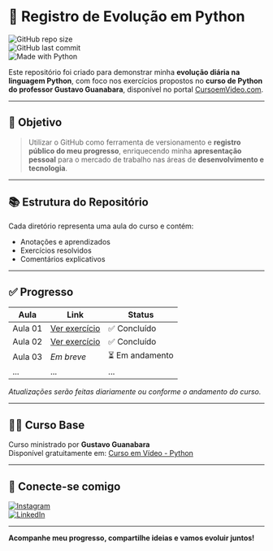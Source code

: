 # 🚀 Registro de Evolução em Python

![GitHub repo size](https://img.shields.io/github/repo-size/wolfdnb/Projeto-x?color=blue)  
![GitHub last commit](https://img.shields.io/github/last-commit/wolfdnb/Projeto-x?color=green)  
![Made with Python](https://img.shields.io/badge/Made%20with-Python-FFD43B?style=flat&logo=python&logoColor=blue)

Este repositório foi criado para demonstrar minha **evolução diária na linguagem Python**, com foco nos exercícios propostos no **curso de Python do professor Gustavo Guanabara**, disponível no portal [CursoemVideo.com](https://www.cursoemvideo.com/).

---

## 🎯 Objetivo

> Utilizar o GitHub como ferramenta de versionamento e **registro público do meu progresso**, enriquecendo minha **apresentação pessoal** para o mercado de trabalho nas áreas de **desenvolvimento e tecnologia**.

---

## 📚 Estrutura do Repositório

Cada diretório representa uma aula do curso e contém:
- Anotações e aprendizados
- Exercícios resolvidos
- Comentários explicativos

---

## ✅ Progresso

| Aula    | Link | Status       |
|---------|------|--------------|
| Aula 01 | [Ver exercício](https://github.com/wolfdnb/Projeto-x/blob/main/aula%201) | ✅ Concluído |
| Aula 02 | [Ver exercício](https://github.com/wolfdnb/Projeto-x/blob/main/aula%202) | ✅ Concluído |
| Aula 03 | *Em breve* | ⏳ Em andamento |
| ...     | ...  | ...          |

*Atualizações serão feitas diariamente ou conforme o andamento do curso.*

---

## 👨‍🏫 Curso Base

Curso ministrado por **Gustavo Guanabara**  
Disponível gratuitamente em: [Curso em Vídeo - Python](https://www.cursoemvideo.com/course/curso-python-3/)

---

## 🤝 Conecte-se comigo

[![Instagram](https://img.shields.io/badge/@wolf_daniboy-purple?style=flat&logo=instagram)](https://www.instagram.com/wolf_daniboy)  
[![LinkedIn](https://img.shields.io/badge/LinkedIn-blue?style=flat&logo=linkedin)](https://www.linkedin.com/in/daniel-nascimento-710245362)

---

**Acompanhe meu progresso, compartilhe ideias e vamos evoluir juntos!**